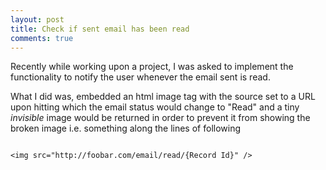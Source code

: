 ```yaml
---
layout: post
title: Check if sent email has been read
comments: true
---
```

Recently while working upon a project, I was asked to implement the functionality to notify the user whenever the email sent is read.

What I did was, embedded an html image tag with the source set to a URL upon hitting which the email status would change to "Read" and a tiny *invisible* image would be returned in order to prevent it from showing the broken image i.e. something along the lines of following

<pre><code class="html">
&lt;img src="http://foobar.com/email/read/{Record Id}" /&gt;
</code></pre>
